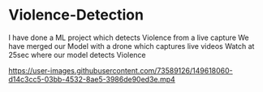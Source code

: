 # Violence-Detection
I have done a ML project which detects Violence from a live capture
We have merged our Model with a drone which captures live videos 
Watch at 25sec where our model detects Violence

https://user-images.githubusercontent.com/73589126/149618060-d14c3cc5-03bb-4532-8ae5-3986de90ed3e.mp4

